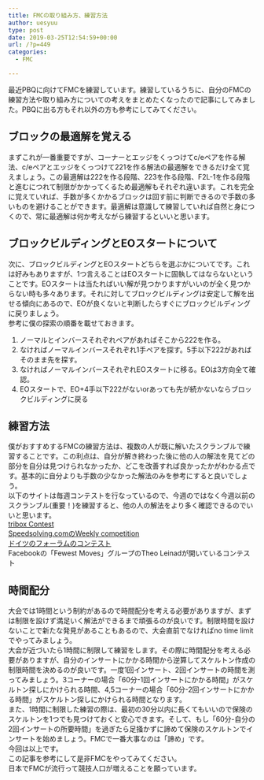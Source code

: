 ```yaml
---
title: FMCの取り組み方、練習方法
author: uesyuu
type: post
date: 2019-03-25T12:54:59+00:00
url: /?p=449
categories:
  - FMC

---
```

最近PBQに向けてFMCを練習しています。練習しているうちに、自分のFMCの練習方法や取り組み方についての考えをまとめたくなったので記事にしてみました。PBQに出る方もそれ以外の方も参考にしてみてください。

## ブロックの最適解を覚える

まずこれが一番重要ですが、コーナーとエッジをくっつけてc/eペアを作る解法、c/eペアとエッジをくっつけて221を作る解法の最適解をできるだけ全て覚えましょう。この最適解は222を作る段階、223を作る段階、F2L-1を作る段階と進むにつれて制限がかかってくるため最適解もそれぞれ違います。これを完全に覚えていれば、手数が多くかかるブロックは回す前に判断できるので手数の多いものを避けることができます。最適解は意識して練習していれば自然と身につくので、常に最適解は何か考えながら練習するといいと思います。

## ブロックビルディングとEOスタートについて

次に、ブロックビルディングとEOスタートどちらを選ぶかについてです。これは好みもありますが、1つ言えることはEOスタートに固執してはならないということです。EOスタートは当たればいい解が見つかりますがいいのが全く見つからない時も多々あります。それに対してブロックビルディングは安定して解を出せる傾向にあるので、EOが良くないと判断したらすぐにブロックビルディングに戻りましょう。  
参考に僕の探索の順番を載せておきます。

  1. ノーマルとインバースそれぞれペアがあればそこから222を作る。
  2. なければノーマルインバースそれぞれ1手ペアを探す。5手以下222があればそのまま先を探す。
  3. なければノーマルインバースそれぞれEOスタートに移る。EOは3方向全て確認。
  4. EOスタートで、EO+4手以下222がないorあっても先が続かないならブロックビルディングに戻る

## 練習方法

僕がおすすめするFMCの練習方法は、複数の人が既に解いたスクランブルで練習することです。この利点は、自分が解き終わった後に他の人の解法を見てどの部分を自分は見つけられなかったか、どこを改善すれば良かったかがわかる点です。基本的に自分よりも手数の少なかった解法のみを参考にすると良いでしょう。  
以下のサイトは毎週コンテストを行なっているので、今週のではなく今週以前のスクランブル(重要！)を練習すると、他の人の解法をより多く確認できるのでいいと思います。  
<a href="https://contest.tribox.com" target="_blank" rel="noopener noreferrer">tribox Contest</a>  
<a href="https://www.speedsolving.com/competitions/" target="_blank" rel="noopener noreferrer">Speedsolving.comのWeekly competition</a>  
<a href="https://speedcube.de/forum/showthread.php?tid=5795" target="_blank" rel="noopener noreferrer">ドイツのフォーラムのコンテスト</a>  
Facebookの「Fewest Moves」グループのTheo Leinadが開いているコンテスト

## 時間配分

大会では1時間という制約があるので時間配分を考える必要がありますが、まずは制限を設けず満足いく解法ができるまで頑張るのが良いです。制限時間を設けないことで新たな発見があることもあるので、大会直前でなければno time limitでやってみましょう。  
大会が近づいたら1時間に制限して練習をします。その際に時間配分を考える必要がありますが、自分のインサートにかかる時間から逆算してスケルトン作成の制限時間を決めるのが良いです。一度1回インサート、2回インサートの時間を測ってみましょう。3コーナーの場合「60分-1回インサートにかかる時間」がスケルトン探しにかけられる時間、4,5コーナーの場合「60分-2回インサートにかかる時間」がスケルトン探しにかけられる時間となります。  
また、1時間に制限した練習の際は、最初の30分以内に長くてもいいので保険のスケルトンを1つでも見つけておくと安心できます。そして、もし「60分-自分の2回インサートの所要時間」を過ぎたら足掻かずに諦めて保険のスケルトンでインサートを始めましょう。FMCで一番大事なのは「諦め」です。  
今回は以上です。  
この記事を参考にして是非FMCをやってみてください。  
日本でFMCが流行って競技人口が増えることを願っています。